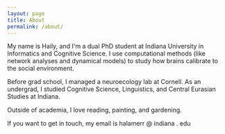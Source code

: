 ```yaml
---
layout: page
title: About
permalink: /about/
---
```


My name is Haily, and I'm a dual PhD student at Indiana University in Informatics and Cognitive Science. I use computational methods (like network analyses and dynamical models) to study how brains calibrate to the social environment. 

Before grad school, I managed a neuroecology lab at Cornell. As an undergrad, I studied Cognitive Science, Linguistics, and Central Eurasian Studies at Indiana.

Outside of academia, I love reading, painting, and gardening.

If you want to get in touch, my email is halamerr @ indiana . edu
